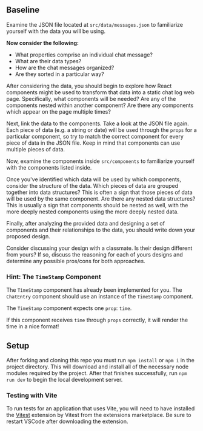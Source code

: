 ## Baseline

Examine the JSON file located at `src/data/messages.json` to familiarize yourself with the data you will be using.

**Now consider the following:**
- What properties comprise an individual chat message?
- What are their data types?
- How are the chat messages organized?
- Are they sorted in a particular way?

After considering the data, you should begin to explore how React components might be used to transform that data into a static chat log web page. Specifically, what components will be needed? Are any of the components nested within another component? Are there any components which appear on the page multiple times?

Next, link the data to the components. Take a look at the JSON file again. Each piece of data (e.g. a string or date) will be used through the `props` for a particular component, so try to match the correct component for every piece of data in the JSON file. Keep in mind that components can use multiple pieces of data.

Now, examine the components inside `src/components` to familiarize yourself with the components listed inside.

Once you've identified which data will be used by which components, consider the structure of the data. Which pieces of data are grouped together into data structures? This is often a sign that those pieces of data will be used by the same component. Are there any nested data structures? This is usually a sign that components should be nested as well, with the more deeply nested components using the more deeply nested data.

Finally, after analyzing the provided data and designing a set of components and their relationships to the data, you should write down your proposed design.

Consider discussing your design with a classmate. Is their design different from yours? If so, discuss the reasoning for each of yours designs and determine any possible pros/cons for both approaches.

### Hint: The `TimeStamp` Component

The `TimeStamp` component has already been implemented for you. The `ChatEntry` component should use an instance of the `TimeStamp` component.

The `TimeStamp` component expects one `prop`: `time`.

If this component receives `time` through `props` correctly, it will render the time in a nice format!

## Setup

After forking and cloning this repo you must run `npm install` or `npm i` in the project directory. This will download and install all of the necessary node modules required by the project. After that finishes successfully, run `npm run dev` to begin the local development server.

### Testing with Vite

To run tests for an application that uses Vite, you will need to have installed the [Vitest](https://marketplace.visualstudio.com/items?itemName=vitest.explorer) extension by Vitest from the extensions marketplace. Be sure to restart VSCode after downloading the extension.

